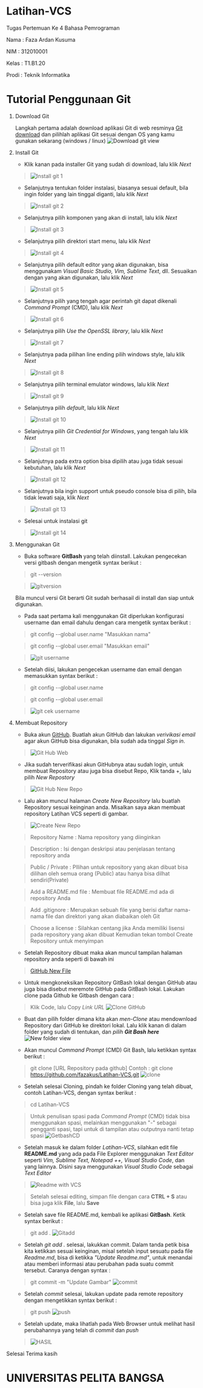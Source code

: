 # Latihan-VCS
Tugas Pertemuan Ke 4 Bahasa Pemrograman

Nama    : Faza Ardan Kusuma

NIM     : 312010001

Kelas   : T1.B1.20

Prodi   : Teknik Informatika

# Tutorial Penggunaan Git

1. Download Git
   
    Langkah pertama adalah download aplikasi Git di web resminya [Git download](https://git-scm.com/) dan pilihlah aplikasi Git sesuai dengan OS yang kamu gunakan sekarang (windows / linux)
    ![Download git view](Pic/gitdownload.png)

2. Install Git

    * Klik kanan pada installer Git yang sudah di download, lalu klik *Next*
    >![Install git 1](Pic/Installgit1.png)

    * Selanjutnya tentukan folder instalasi, biasanya sesuai default, bila ingin folder yang lain tinggal diganti, lalu klik *Next*
    >![Install git 2](Pic/Installgit2.png)

    * Selanjutnya pilih komponen yang akan di install, lalu klik *Next*
    >![Install git 3](Pic/Installgit3.png)

    * Selanjutnya pilih direktori start menu, lalu klik *Next*
    >![Install git 4](Pic/Installgit4.png)

    * Selanjutnya pilih default editor yang akan digunakan, bisa menggunakam *Visual Basic Studio, Vim, Sublime Text*, dll. Sesuaikan dengan yang akan digunakan, lalu klik *Next*
    >![Install git 5](Pic/Installgit5.png)

    * Selanjutnya pilih yang tengah agar perintah git dapat dikenali *Command Prompt* (CMD), lalu klik *Next*
    >![Install git 6](Pic/Installgit6.png)

    * Selanjutnya pilih *Use the OpenSSL library*, lalu klik *Next*
    >![Install git 7](Pic/Installgit7.png)

    * Selanjutnya pada pilihan line ending pilih windows style, lalu klik *Next*
    >![Install git 8](Pic/Installgit8.png)

    * Selanjutnya pilih terminal emulator windows, lalu klik *Next*
    >![Install git 9](Pic/Installgit9.png)


    * Selanjutnya pilih *default*, lalu klik *Next*
    >![Install git 10](Pic/Installgit10.png)

    * Selanjutnya pilih *Git Credential for Windows*, yang tengah lalu klik *Next*
    >![Install git 11](Pic/Installgit11.png)

    * Selanjutnya pada extra option bisa dipilih atau juga tidak sesuai kebutuhan, lalu klik *Next*
    >![Install git 12](Pic/Installgit12.png)

    * Selanjutnya bila ingin support untuk pseudo console bisa di pilih, bila tidak lewati saja, klik *Next*
    >![Install git 13](Pic/Installgit13.png)

    * Selesai untuk instalasi git
    >![Install git 14](Pic/Installgit14.png)

3. Menggunakan Git 

    * Buka software **GitBash** yang telah diinstall. Lakukan pengecekan versi gitbash dengan mengetik syntax berikut :
    > git --version

    > ![gitversion](Pic/gitversion.png)

    Bila muncul versi Git berarti Git sudah berhasail di install dan siap untuk digunakan.

    * Pada saat pertama kali menggunakan Git diperlukan konfigurasi username dan email dahulu dengan cara mengetik syntax berikut :
    > git config --global user.name "Masukkan nama"

    > git config --global user.email "Masukkan email"

    > ![git username](Pic/inputusername&email.png)

    * Setelah diisi, lakukan pengecekan username dan email dengan memasukkan syntax berikut :
    > git config --global user.name

    > git config --global user.email

    >![git cek username](Pic/cekusername.png)

4. Membuat Repository 

    * Buka akun [GitHub](https://github.com/). Buatlah akun GitHub dan lakukan *verivikasi email* agar akun GitHub bisa digunakan, bila sudah ada tinggal *Sign in*.
    >![Git Hub Web](Pic/githubweb.png)

    * Jika sudah terverifikasi akun GitHubnya atau sudah login, untuk membuat Repository atau juga bisa disebut Repo, Klik tanda +, lalu pilih *New Repostory*
    >![Git Hub New Repo](Pic/newrepo.png)

    * Lalu akan muncul halaman *Create New Repository* lalu buatlah Repository sesuai keinginan anda. Misalkan saya akan membuat repository Latihan VCS seperti di gambar.
    >![Create New Repo](Pic/Createnewrepo.png)

    > Repository Name : Nama repository yang diinginkan

    > Description : Isi dengan deskripsi atau penjelasan tentang repository anda

    > Public / Private : PIlihan untuk repository yang akan dibuat bisa dilihan oleh semua orang (Public) atau hanya bisa dilhat sendiri(Private)

    > Add a README.md file : Membuat file README.md ada di repository Anda

    > Add .gitignore : Merupakan sebuah file yang berisi daftar nama-nama file dan direktori yang akan diabaikan oleh Git

    > Choose a license : Silahkan centang jika Anda memiliki lisensi pada repository yang akan dibuat Kemudian tekan tombol Create Repository untuk menyimpan

    * Setelah Repository dibuat maka akan muncul tampilan halaman repository anda seperti di bawah ini
    >[GitHub New File](Pic/githubnewfile.png)

    * Untuk mengkoneksikan Repository GitBash lokal dengan GitHub atau juga bisa disebut meremote GitHub pada GitBash lokal. Lakukan clone pada Github ke Gitbash dengan cara :
    > Klik Code, lalu Copy *Link URL* 
    ![Clone GitHub](Pic/Clonegithub.png)

    * Buat dan pilih folder dimana kita akan *men-Clone* atau mendownload Repository dari GitHub ke direktori lokal. Lalu klik kanan di dalam folder yang sudah di tentukan, dan *pilih* ***Git Bash here***
    ![New folder view](Pic/Newfolderview.png)

    * Akan muncul *Command Prompt* (CMD) Git Bash, lalu ketikkan syntax berikut :
    > git clone [URL Repository pada github]
    > Contoh : git clone https://github.com/fazakus/Latihan-VCS.git
    >![clone](Pic/getbashclone.png)

    * Setelah selesai Cloning, pindah ke folder Cloning yang telah dibuat, contoh Latihan-VCS, dengan syntax berikut :
    > cd Latihan-VCS
    
    > Untuk penulisan spasi pada *Command Prompt* (CMD) tidak bisa menggunakan spasi, melainkan menggunakan "-" sebagai pengganti spasi, tapi untuk di tampilan atau outputnya nanti tetap spasi
    >![GetbashCD](Pic/getbashcd.png)

    * Setelah masuk ke dalam folder *Latihan-VCS*, silahkan edit file **README.md** yang ada pada File Explorer menggunakan *Text Editor* seperti *Vim, Sublime Text, Notepad ++, Visual Studio Code*, dan yang lainnya. Disini saya menggunakan *Visual Studio Code* sebagai *Text Editor*
    >![Readme with VCS](Pic/readmewithvcs.png)

    > Setelah selesai editing, simpan file dengan cara **CTRL + S** atau bisa juga klik **File**, lalu **Save**

    * Setelah save file README.md, kembali ke aplikasi **GitBash**. Ketik syntax berikut :
    > git add .
    >![Gitadd](Pic/gitadd.png)

    * Setelah *git add .* selesai, lakukkan commit. Dalam tanda petik bisa kita ketikkan sesuai keinginan, misal setelah input sesuatu pada file *Readme.md*, bisa di ketikka *"Update Readme.md"*, untuk menandai atau memberi informasi atau perubahan pada suatu commit tersebut. Caranya dengan syntax :
    > git commit -m "Update Gambar"
    >![commit](Pic/updatereadme.png)

    * Setelah *commit* selesai, lakukan update pada remote repository dengan mengetikkan syntax berikut :
    > git push
    ![push](Pic/push.png)

    * Setelah update, maka lihatlah pada Web Browser untuk melihat hasil perubahannya yang telah di *commit* dan *push* 
    >![HASIL](Pic/hasil.png)

Selesai
Terima kasih

# UNIVERSITAS PELITA BANGSA